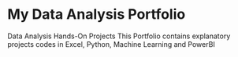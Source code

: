 # My Data Analysis Portfolio
Data Analysis Hands-On Projects
This Portfolio contains explanatory projects codes in Excel, Python, Machine Learning and PowerBI
